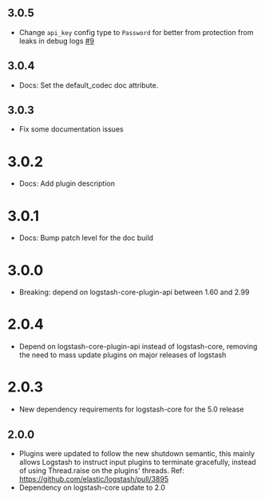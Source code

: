 ## 3.0.5
  - Change `api_key` config type to `Password` for better from protection from leaks in debug logs [#9](https://github.com/logstash-plugins/logstash-input-rackspace/pull/9)

## 3.0.4
  - Docs: Set the default_codec doc attribute.

## 3.0.3
  - Fix some documentation issues

# 3.0.2
 - Docs: Add plugin description
 
# 3.0.1
 - Docs: Bump patch level for the doc build

# 3.0.0
  - Breaking: depend on logstash-core-plugin-api between 1.60 and 2.99

# 2.0.4
  - Depend on logstash-core-plugin-api instead of logstash-core, removing the need to mass update plugins on major releases of logstash
# 2.0.3
  - New dependency requirements for logstash-core for the 5.0 release
## 2.0.0
 - Plugins were updated to follow the new shutdown semantic, this mainly allows Logstash to instruct input plugins to terminate gracefully, 
   instead of using Thread.raise on the plugins' threads. Ref: https://github.com/elastic/logstash/pull/3895
 - Dependency on logstash-core update to 2.0

